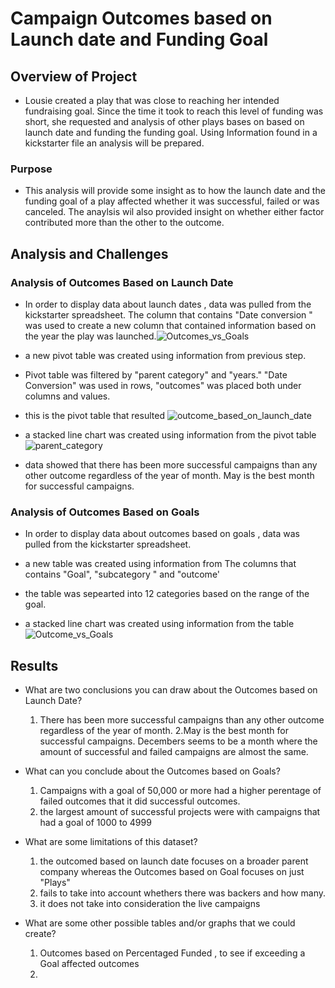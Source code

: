 # Campaign Outcomes based on Launch date and Funding Goal

## Overview of Project
  * Lousie created a play that was close to reaching her intended fundraising goal. Since the  time it took to reach this level of funding was short, she requested and analysis of other plays bases on based on launch date  and funding the funding goal. Using Information found in a kickstarter file an analysis will be prepared.

### Purpose
  * This analysis will provide some insight as to how the launch date  and the funding goal of a play affected whether it was successful, failed or was canceled. The anaylsis wil also provided insight on whether either factor contributed more than the other to the outcome.



## Analysis and Challenges

### Analysis of Outcomes Based on Launch Date
 
  * In order to display data about launch dates , data was pulled from the kickstarter spreadsheet. The column that contains "Date conversion " was used to create a new column that contained information based on the year the play was launched.![Outcomes_vs_Goals](https://user-images.githubusercontent.com/111592990/188303951-8d79af51-abeb-4392-b6ff-f26084cf1951.png)


  * a new pivot table was created using information from previous step.
  * Pivot table was filtered by "parent category" and "years." "Date Conversion" was used in rows, "outcomes" was placed both under columns and values.
  * this is the pivot table that resulted ![outcome_based_on_launch_date](path/to/outcomebasedonlaunchdate.png)
  *  a stacked line chart was created using information from the pivot table ![parent_category](path/to/parent_catefory.png)
   * data showed that there has been more successful campaigns than any other outcome regardless of the year of month. May is the best month for successful campaigns.

### Analysis of Outcomes Based on Goals

 * In order to display data about outcomes based on goals , data was pulled from the kickstarter spreadsheet. 
  * a new table was created using information from The columns that contains "Goal", "subcategory " and "outcome'
 * the table was sepearted into 12 categories based on the range of the goal.

  *  a stacked line chart was created using information from the table ![Outcome_vs_Goals](path/to/Outcomes_vs_Goal.png)
   


## Results

- What are two conclusions you can draw about the Outcomes based on Launch Date?
    1. There has been more successful campaigns than any other outcome regardless of the year of month. 
    2.May is the best month for successful campaigns. Decembers seems to be a month where the amount of successful and failed campaigns are almost the same.

- What can you conclude about the Outcomes based on Goals?
    1. Campaigns with a goal of 50,000 or more had a higher perentage of failed outcomes that it did successful outcomes.
    2. the largest amount of successful projects were with campaigns that had a goal of 1000 to 4999

- What are some limitations of this dataset?
    1. the outcomed based on launch date focuses on a broader parent company whereas the Outcomes based on Goal focuses on just "Plays"
    2. fails to take into account whethers there was backers and how many.
    3. it does not take into consideration the live campaigns

- What are some other possible tables and/or graphs that we could create?
    1. Outcomes based on Percentaged Funded , to see if exceeding a Goal affected outcomes
    2. 

